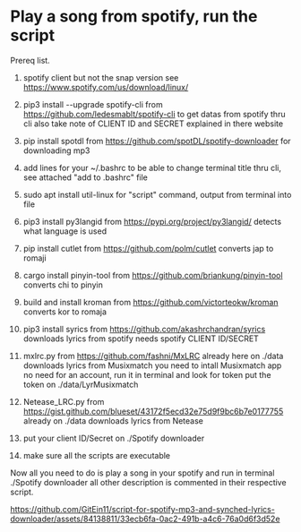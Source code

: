# Play a song from spotify, run the script

Prereq list.

1. spotify client but not the snap version see https://www.spotify.com/us/download/linux/

2. pip3 install --upgrade spotify-cli
from https://github.com/ledesmablt/spotify-cli to get datas from spotify thru cli also take note of CLIENT ID and SECRET explained in there website

3. pip install spotdl
from https://github.com/spotDL/spotify-downloader for downloading mp3

4. add lines for your ~/.bashrc to be able to change terminal title thru cli, see attached "add to .bashrc" file

5. sudo apt install util-linux
for "script" command, output from terminal into file

6. pip3 install py3langid
from https://pypi.org/project/py3langid/ detects what language is used

7. pip install cutlet
from https://github.com/polm/cutlet converts jap to romaji

8. cargo install pinyin-tool
from https://github.com/briankung/pinyin-tool converts chi to pinyin

9. build and install kroman
from https://github.com/victorteokw/kroman converts kor to romaja

10. pip3 install syrics
from https://github.com/akashrchandran/syrics downloads lyrics from spotify
needs spotify CLIENT ID/SECRET

11. mxlrc.py from https://github.com/fashni/MxLRC already here on ./data
downloads lyrics from Musixmatch
you need to intall Musixmatch app no need for an account, run it in terminal and look for token
put the token on ./data/LyrMusixmatch

12. Netease_LRC.py from https://gist.github.com/blueset/43172f5ecd32e75d9f9bc6b7e0177755 already on ./data
downloads lyrics from Netease
      
13. put your client ID/Secret on ./Spotify downloader

14. make sure all the scripts are executable

Now all you need to do is play a song in your spotify and run in terminal ./Spotify downloader
all other description is commented in their respective script.



https://github.com/GitEin11/script-for-spotify-mp3-and-synched-lyrics-downloader/assets/84138811/33ecb6fa-0ac2-491b-a4c6-76a0d6f3d52e




